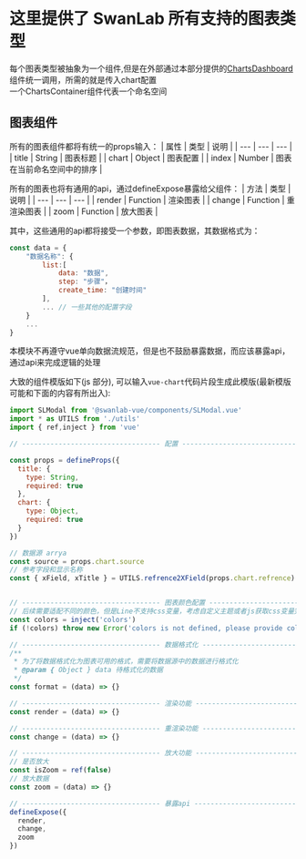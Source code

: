 # 这里提供了 SwanLab 所有支持的图表类型

每个图表类型被抽象为一个组件,但是在外部通过本部分提供的[ChartsDashboard](./ChartsDashboard.vue)组件统一调用，所需的就是传入chart配置  
一个ChartsContainer组件代表一个命名空间

## 图表组件

所有的图表组件都将有统一的props输入：
| 属性 | 类型 | 说明 |
| --- | --- | --- |
| title | String | 图表标题 |
| chart | Object | 图表配置 |
| index | Number | 图表在当前命名空间中的排序 |

所有的图表也将有通用的api，通过defineExpose暴露给父组件：
| 方法 | 类型 | 说明 |
| --- | --- | --- |
| render | Function | 渲染图表 |
| change | Function | 重渲染图表 |
| zoom | Function | 放大图表 |

其中，这些通用的api都将接受一个参数，即图表数据，其数据格式为：

```js
const data = {
    "数据名称": {
        list:[
            data: "数据",
            step: "步骤"，
            create_time: "创建时间"
        ],
        ... // 一些其他的配置字段
    }
    ...
}
```

本模块不再遵守vue单向数据流规范，但是也不鼓励暴露数据，而应该暴露api，通过api来完成逻辑的处理

大致的组件模版如下(js 部分), 可以输入`vue-chart`代码片段生成此模版(最新模版可能和下面的内容有所出入):

```js
import SLModal from '@swanlab-vue/components/SLModal.vue'
import * as UTILS from './utils'
import { ref,inject } from 'vue'

// ---------------------------------- 配置 ----------------------------------

const props = defineProps({
  title: {
    type: String,
    required: true
  },
  chart: {
    type: Object,
    required: true
  }
})

// 数据源 arrya
const source = props.chart.source
// 参考字段和显示名称
const { xField, xTitle } = UTILS.refrence2XField(props.chart.refrence)


// ---------------------------------- 图表颜色配置 ----------------------------------
// 后续需要适配不同的颜色，但是Line不支持css变量，考虑自定义主题或者js获取css变量完成计算
const colors = inject('colors')
if (!colors) throw new Error('colors is not defined, please provide colors in parent component')

// ---------------------------------- 数据格式化 ----------------------------------
/**
 * 为了将数据格式化为图表可用的格式，需要将数据源中的数据进行格式化
 * @param { Object } data 待格式化的数据
 */
const format = (data) => {}

// ---------------------------------- 渲染功能 ----------------------------------
const render = (data) => {}

// ---------------------------------- 重渲染功能 ----------------------------------
const change = (data) => {}

// ---------------------------------- 放大功能 ----------------------------------
// 是否放大
const isZoom = ref(false)
// 放大数据
const zoom = (data) => {}

// ---------------------------------- 暴露api ----------------------------------
defineExpose({
  render,
  change,
  zoom
})
```
